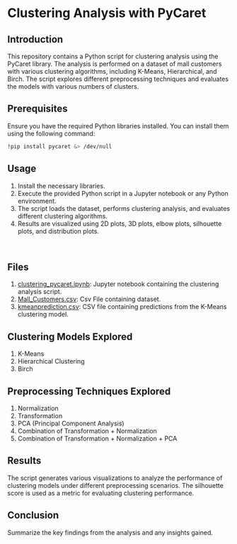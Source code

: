 # Clustering Analysis with PyCaret

## Introduction
This repository contains a Python script for clustering analysis using the PyCaret library. The analysis is performed on a dataset of mall customers with various clustering algorithms, including K-Means, Hierarchical, and Birch. The script explores different preprocessing techniques and evaluates the models with various numbers of clusters.

## Prerequisites
Ensure you have the required Python libraries installed. You can install them using the following command:
```bash
!pip install pycaret &> /dev/null
```

## Usage
<ol><li>Install the necessary libraries.
<li>Execute the provided Python script in a Jupyter notebook or any Python environment.
<li>The script loads the dataset, performs clustering analysis, and evaluates different clustering algorithms.
<li>Results are visualized using 2D plots, 3D plots, elbow plots, silhouette plots, and distribution plots.</ol><br>
  
## Files
<ol><li><a href="https://github.com/nikhil697/Clustering_Pycaret/blob/main/Clustering_pycaret.ipynb">clustering_pycaret.ipynb</a>: Jupyter notebook containing the clustering analysis script.
  <li><a href="https://github.com/nikhil697/Clustering_Pycaret/blob/main/Mall_Customers.csv">Mall_Customers.csv</a>: Csv File containing dataset.
<li><a href="https://github.com/nikhil697/Clustering_Pycaret/blob/main/kmeanprediction.csv">kmeanprediction.csv</a>: CSV file containing predictions from the K-Means clustering model.</ol>

## Clustering Models Explored
<ol><li>K-Means
<li>Hierarchical Clustering
<li>Birch</ol>

## Preprocessing Techniques Explored
<ol><li>Normalization
<li>Transformation
<li>PCA (Principal Component Analysis)
<li>Combination of Transformation + Normalization
<li>Combination of Transformation + Normalization + PCA</ol>

## Results
<p>The script generates various visualizations to analyze the performance of clustering models under different preprocessing scenarios. 
The silhouette score is used as a metric for evaluating clustering performance.</p>

## Conclusion
Summarize the key findings from the analysis and any insights gained.
